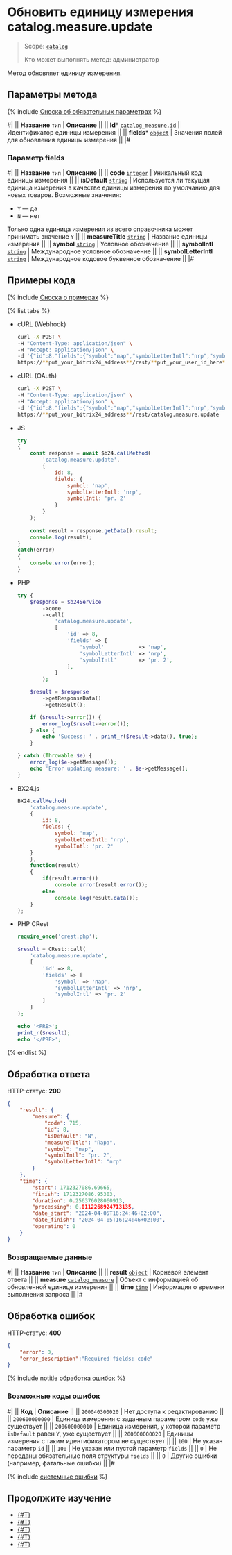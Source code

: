 # Обновить единицу измерения catalog.measure.update

> Scope: [`catalog`](../../scopes/permissions.md)
>
> Кто может выполнять метод: администратор

Метод обновляет единицу измерения.

## Параметры метода

{% include [Сноска об обязательных параметрах](../../../_includes/required.md) %}

#|
|| **Название**
`тип` | **Описание** ||
|| **Id***
[`catalog_measure.id`](../data-types.md#catalog_measure) | Идентификатор единицы измерения ||
|| **fields***
[`object`](../../data-types.md) | Значения полей для обновления единицы измерения ||
|#

### Параметр fields

#|
|| **Название**
`тип` | **Описание** ||
|| **code**
[`integer`](../../data-types.md) | Уникальный код единицы измерения ||
|| **isDefault**
[`string`](../../data-types.md) | Используется ли текущая единица измерения в качестве единицы измерения по умолчанию для новых товаров. Возможные значения:
- `Y` — да
- `N` — нет

Только одна единица измерения из всего справочника может принимать значение `Y`
||
|| **measureTitle**
[`string`](../../data-types.md) | Название единицы измерения
||
|| **symbol**
[`string`](../../data-types.md) | Условное обозначение 
||
|| **symbolIntl**
[`string`](../../data-types.md) | Международное условное обозначение
||
|| **symbolLetterIntl**
[`string`](../../data-types.md) | Международное кодовое буквенное обозначение
||
|#

## Примеры кода

{% include [Сноска о примерах](../../../_includes/examples.md) %}

{% list tabs %}

- cURL (Webhook)

    ```bash
    curl -X POST \
    -H "Content-Type: application/json" \
    -H "Accept: application/json" \
    -d '{"id":8,"fields":{"symbol":"пар","symbolLetterIntl":"nrp","symbolIntl":"pr. 2"}}' \
    https://**put_your_bitrix24_address**/rest/**put_your_user_id_here**/**put_your_webhook_here**/catalog.measure.update
    ```

- cURL (OAuth)

    ```bash
    curl -X POST \
    -H "Content-Type: application/json" \
    -H "Accept: application/json" \
    -d '{"id":8,"fields":{"symbol":"пар","symbolLetterIntl":"nrp","symbolIntl":"pr. 2"},"auth":"**put_access_token_here**"}' \
    https://**put_your_bitrix24_address**/rest/catalog.measure.update
    ```

- JS


    ```js
    try
    {
    	const response = await $b24.callMethod(
    		'catalog.measure.update', 
    		{
    			id: 8,
    			fields: {
    				symbol: 'пар',
    				symbolLetterIntl: 'nrp',
    				symbolIntl: 'pr. 2'
    			}
    		}
    	);
    	
    	const result = response.getData().result;
    	console.log(result);
    }
    catch(error)
    {
    	console.error(error);
    }
    ```

- PHP


    ```php
    try {
        $response = $b24Service
            ->core
            ->call(
                'catalog.measure.update',
                [
                    'id' => 8,
                    'fields' => [
                        'symbol'           => 'пар',
                        'symbolLetterIntl' => 'nrp',
                        'symbolIntl'       => 'pr. 2',
                    ],
                ]
            );
    
        $result = $response
            ->getResponseData()
            ->getResult();
    
        if ($result->error()) {
            error_log($result->error());
        } else {
            echo 'Success: ' . print_r($result->data(), true);
        }
    
    } catch (Throwable $e) {
        error_log($e->getMessage());
        echo 'Error updating measure: ' . $e->getMessage();
    }
    ```

- BX24.js

    ```js
    BX24.callMethod(
        'catalog.measure.update', 
        {
            id: 8,
            fields: {
                symbol: 'пар',
                symbolLetterIntl: 'nrp',
                symbolIntl: 'pr. 2'
        }
        },
        function(result)
        {
            if(result.error())
                console.error(result.error());
            else
                console.log(result.data());
        }
    );
    ```

- PHP CRest

    ```php
    require_once('crest.php');

    $result = CRest::call(
        'catalog.measure.update',
        [
            'id' => 8,
            'fields' => [
                'symbol' => 'пар',
                'symbolLetterIntl' => 'nrp',
                'symbolIntl' => 'pr. 2'
            ]
        ]
    );

    echo '<PRE>';
    print_r($result);
    echo '</PRE>';
    ```

{% endlist %}

## Обработка ответа

HTTP-статус: **200**

```json
{
    "result": {
        "measure": {
            "code": 715,
            "id": 8,
            "isDefault": "N",
            "measureTitle": "Пара",
            "symbol": "пар",
            "symbolIntl": "pr. 2",
            "symbolLetterIntl": "nrp"
        }
    },
    "time": {
        "start": 1712327086.69665,
        "finish": 1712327086.95303,
        "duration": 0.256376028060913,
        "processing": 0.0112268924713135,
        "date_start": "2024-04-05T16:24:46+02:00",
        "date_finish": "2024-04-05T16:24:46+02:00",
        "operating": 0
    }
}
```

### Возвращаемые данные

#|
|| **Название**
`тип` | **Описание** ||
|| **result**
[`object`](../../data-types.md) | Корневой элемент ответа ||
|| **measure**
[`catalog_measure`](../data-types.md#catalog_measure) | Объект с информацией об обновленной единице измерения ||
|| **time**
[`time`](../../data-types.md) | Информация о времени выполнения запроса ||
|#

## Обработка ошибок

HTTP-статус: **400**

```json
{
    "error": 0,
    "error_description":"Required fields: code"
}
```

{% include notitle [обработка ошибок](../../../_includes/error-info.md) %}

### Возможные коды ошибок

#|
|| **Код** | **Описание** ||
|| `200040300020` | Нет доступа к редактированию
||
|| `200600000000` | Единица измерения с заданным параметром `code` уже существует
||
|| `200600000010` | Единица измерения, у которой параметр `isDefault` равен `Y`, уже существует
||
|| `200600000020` | Единицы измерения с таким идентификатором не существует
||
|| `100` | Не указан параметр `id`
||
|| `100` | Не указан или пустой параметр `fields`
||
|| `0` | Не переданы обязательные поля структуры `fields`
||
|| `0` | Другие ошибки (например, фатальные ошибки)
|| 
|#

{% include [системные ошибки](../../../_includes/system-errors.md) %}

## Продолжите изучение

- [{#T}](./catalog-measure-add.md)
- [{#T}](./catalog-measure-get.md)
- [{#T}](./catalog-measure-list.md)
- [{#T}](./catalog-measure-delete.md)
- [{#T}](./catalog-measure-get-fields.md)
